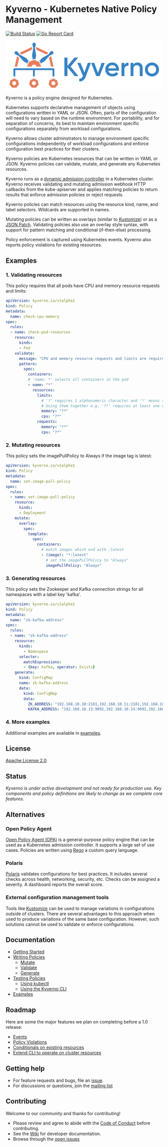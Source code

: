 # Kyverno - Kubernetes Native Policy Management

[![Build Status](https://travis-ci.org/nirmata/kyverno.svg?branch=master)](https://travis-ci.org/nirmata/kyverno) [![Go Report Card](https://goreportcard.com/badge/github.com/nirmata/kyverno)](https://goreportcard.com/report/github.com/nirmata/kyverno)

![logo](documentation/images/Kyverno_Horizontal.png)

Kyverno is a policy engine designed for Kubernetes.

Kubernetes supports declarative management of objects using configurations written in YAML or JSON. Often, parts of the configuration will need to vary based on the runtime environment. For portability, and for separation of concerns, its best to maintain environment specific configurations separately from workload configurations.

Kyverno allows cluster adminstrators to manage environment specific configurations independently of workload configurations and enforce configuration best practices for their clusters.

Kyverno policies are Kubernetes resources that can be written in YAML or JSON. Kyverno policies can validate, mutate, and generate any Kubernetes resources.

Kyverno runs as a [dynamic admission controller](https://kubernetes.io/docs/reference/access-authn-authz/extensible-admission-controllers/) in a Kubernetes cluster. Kyverno receives validating and mutating admission webhook HTTP callbacks from the kube-apiserver and applies matching policies to return results that enforce admission policies or reject requests.

Kyverno policies can match resources using the resource kind, name, and label selectors. Wildcards are supported in names.

Mutating policies can be written as overlays (similar to [Kustomize](https://kubernetes.io/docs/tasks/manage-kubernetes-objects/kustomization/#bases-and-overlays)) or as a [JSON Patch](http://jsonpatch.com/). Validating policies also use an overlay style syntax, with support for pattern matching and conditional (if-then-else) processing.

Policy enforcement is captured using Kubernetes events. Kyverno also reports policy violations for existing resources.

## Examples

### 1. Validating resources

This policy requires that all pods have CPU and memory resource requests and limits:

````yaml
apiVersion: kyverno.io/v1alpha1
kind: Policy
metadata:
  name: check-cpu-memory
spec:
  rules:
  - name: check-pod-resources
    resource:
      kinds:
      - Pod
    validate:
      message: "CPU and memory resource requests and limits are required"
      pattern:
        spec:
          containers:
          # 'name: *' selects all containers in the pod
          - name: "*"
            resources:
              limits:
                # '?' requires 1 alphanumeric character and '*' means that there can be 0 or more characters.
                # Using them together e.g. '?*' requires at least one character. 
                memory: "?*"
                cpu: "?*"
              requests:
                memory: "?*"
                cpu: "?*"
````

### 2. Mutating resources

This policy sets the imagePullPolicy to Always if the image tag is latest:

````yaml
apiVersion: kyverno.io/v1alpha1
kind: Policy
metadata:
  name: set-image-pull-policy
spec:
  rules:
  - name: set-image-pull-policy
    resource:
      kinds:
      - Deployment
    mutate:
      overlay:
        spec:
          template:
            spec:
              containers:
                # match images which end with :latest   
                - (image): "*:latest"
                  # set the imagePullPolicy to "Always"
                  imagePullPolicy: "Always"
````

### 3. Generating resources

This policy sets the Zookeeper and Kafka connection strings for all namespaces with a label key 'kafka'.

````yaml
apiVersion: kyverno.io/v1alpha1
kind: Policy
metadata:
  name: "zk-kafka-address"
spec:
  rules:
  - name: "zk-kafka-address"
    resource:
      kinds:
        - Namespace
      selector:
        matchExpressions:
        - {key: kafka, operator: Exists}
    generate:
      kind: ConfigMap
      name: zk-kafka-address
      data:
        kind: ConfigMap
        data:
          ZK_ADDRESS: "192.168.10.10:2181,192.168.10.11:2181,192.168.10.12:2181"
          KAFKA_ADDRESS: "192.168.10.13:9092,192.168.10.14:9092,192.168.10.15:9092"
````

### 4. More examples

Additional examples are available in [examples](/examples).

## License

[Apache License 2.0](https://github.com/nirmata/kyverno/blob/master/LICENSE)

## Status

*Kyverno is under active development and not ready for production use.  Key components and policy definitions are likely to change as we complete core features.*

## Alternatives

### Open Policy Agent

[Open Policy Agent (OPA)](https://www.openpolicyagent.org/) is a general-purpose policy engine that can be used as a Kubernetes admission controller. It supports a large set of use cases. Policies are written using [Rego](https://www.openpolicyagent.org/docs/latest/how-do-i-write-policies#what-is-rego) a custom query language.

### Polaris

[Polaris](https://github.com/reactiveops/polaris) validates configurations for best practices. It includes several checks across health, networking, security, etc. Checks can be assigned a severity. A dashboard reports the overall score.

### External configuration management tools

Tools like [Kustomize](https://github.com/kubernetes-sigs/kustomize) can be used to manage variations in configurations outside of clusters. There are several advantages to this approach when used to produce variations of the same base configuration. However, such solutions cannot be used to validate or enforce configurations.

## Documentation

* [Getting Started](documentation/installation.md)
* [Writing Policies](documentation/writing-policies.md)
  * [Mutate](documentation/writing-policies-mutate.md)
  * [Validate](documentation/writing-policies-validate.md)
  * [Generate](documentation/writing-policies-generate.md)
* [Testing Policies](documentation/testing-policies.md)
  * [Using kubectl](documentation/testing-policies.md#Test-using-kubectl)
  * [Using the Kyverno CLI](documentation/testing-policies.md#Test-using-the-Kyverno-CLI)
* [Examples](examples/)

## Roadmap

Here are some the major features we plan on completing before a 1.0 release:

* [Events](https://github.com/nirmata/kyverno/issues/14)
* [Policy Violations](https://github.com/nirmata/kyverno/issues/24)
* [Conditionals on existing resources](https://github.com/nirmata/kyverno/issues/57)
* [Extend CLI to operate on cluster resources ](https://github.com/nirmata/kyverno/issues/164)

## Getting help

  * For feature requests and bugs, file an [issue](https://github.com/nirmata/kyverno/issues).
  * For discussions or questions, join the [mailing list](https://groups.google.com/forum/#!forum/kyverno)

## Contributing

Welcome to our community and thanks for contributing!

  * Please review and agree to abide with the [Code of Conduct](/CODE_OF_CONDUCT.md) before contributing.
  * See the [Wiki](https://github.com/nirmata/kyverno/wiki) for developer documentation.
  * Browse through the [open issues](https://github.com/nirmata/kyverno/issues)
